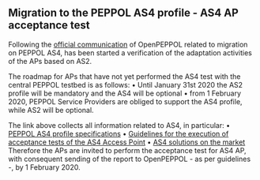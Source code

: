 ## Migration to the PEPPOL AS4 profile - AS4 AP acceptance test

Following the [official communication](https://peppol.eu/support-for-the-peppol-as4-profile-mandatory-in-the-peppol-edelivery-network-from-1-february-2020/)
of OpenPEPPOL related to migration on PEPPOL AS4, has been started
a verification of the adaptation activities of the APs based on AS2.

The roadmap for APs that have not yet performed the AS4 test with the central PEPPOL testbed is as follows:
• Until January 31st 2020 the AS2 profile will be mandatory and the AS4 will be optional
• from 1 February 2020, PEPPOL Service Providers are obliged to support the AS4 profile, while AS2 will be optional.

The link above collects all information related to AS4, in particular:
• [PEPPOL AS4 profile specifications](http://docs.peppol.eu/edelivery/as4/specification/)
• [Guidelines for the execution of acceptance tests of the AS4 Access Point](https://peppol.eu/downloads/ap-guidelines/)
• [AS4 solutions on the market](https://ec.europa.eu/cefdigital/wiki/display/CEFDIGITAL/eDelivery+AS4+conformant+solutions)
 
Therefore the APs are invited to perform the acceptance test for AS4 AP, with consequent sending of the report to OpenPEPPOL - as per guidelines -, by 1 February 2020.